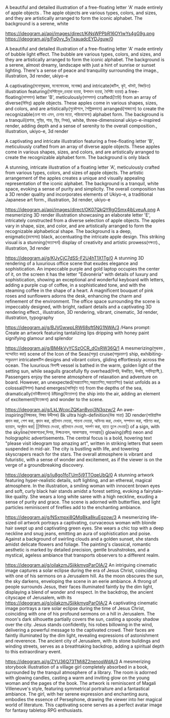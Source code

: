 A beautiful and detailed illustration of a free-floating letter 'A' made entirely of apple objects . The apple objects  are various types, colors, and sizes, and they are artistically arranged to form the iconic alphabet. The background is a serene, white

https://ideogram.ai/api/images/direct/KjNsWPPbR16OYIwYs4gG9g.png
https://ideogram.ai/g/Fq0vy_5yTxauadcEYDJguw/0

A beautiful and detailed illustration of a free-floating letter 'A' made entirely of bubble light effect. The bubble are various types, colors, and sizes, and they are artistically arranged to form the iconic alphabet. The background is a serene, almost dreamy, landscape with just a hint of sunrise or sunset lighting. There's a sense of peace and tranquility surrounding the image., 
illustration, 3d render, ukiyo-e


A captivating(মনোমুগ্ধকর, মনোমোহকর, মনোজ্ঞ) and intricate(জটিল, কূট, খটমট, বিজড়িত) illustration featuring(বৈশিষ্ট্যযুক্ত,চেহারা হত্তয়া, উপাদান হত্তয়া, বৈশিষ্ট্য হত্তয়া) a free-floating(ভাসমান) letter 'B', meticulously(ভাসমান) crafted(তৈরি) from an array of diverse(বিভিন্ন) apple objects. These apples come in various shapes, sizes, and colors, and are artistically(সুকৌশলে, শৈল্পিকভাবে) arranged(সাজানো) to create the recognizable(চেনা যায় এমন, চেনার মতো, পরিচয়যোগ্য) alphabet form. The background is a tranquil(প্রশান্ত, সুস্থির, শান্ত, স্থির, নিথর), white, three-dimensional ukiyo-e-inspired render, adding depth and a sense of serenity to the overall composition., illustration, ukiyo-e, 3d render

A captivating and intricate illustration featuring a free-floating letter 'B', meticulously crafted from an array of diverse apple objects. These apples come in various shapes, sizes, and colors, and are artistically arranged to create the recognizable alphabet form. The background is only black

A stunning, intricate illustration of a floating letter 'A', meticulously crafted from various types, colors, and sizes of apple objects. The artistic arrangement of the apples creates a unique and visually appealing representation of the iconic alphabet. The background is a tranquil, white space, evoking a sense of purity and simplicity. The overall composition has a 3D render quality and incorporates elements of Ukiyo-e, a traditional Japanese art form., illustration, 3d render, ukiyo-e

https://ideogram.ai/api/images/direct/OK07QkQYRgOSmx4jbLveuA.png
A mesmerizing 3D render illustration showcasing an elaborate letter 'E', intricately constructed from a diverse selection of apple objects. The apples vary in shape, size, and color, and are artistically arranged to form the recognizable alphabetical shape. The background is a deep, enigmatic(রহস্যময়) black, accentuating the intricate apple design. This striking visual is a stunning(অত্যাশ্চর্য) display of creativity and artistic prowess(দক্ষতা)., illustration, 3d render

https://ideogram.ai/g/KUyCjC7dSS-F2U4hT1X1Tg/0
A stunning 3D rendering of a luxurious office scene that exudes elegance and sophistication. An impeccable purple and gold laptop occupies the center of it, on the screen it has the letter "Edvonéria" with details of luxury and sophistication, showing an exceptional and wonderful keyboard with letters, adding a purple cup of coffee, in a sophisticated tone, and with the steaming coffee in the shape of a heart. A magnificent bouquet of pink roses and sunflowers adorns the desk, enhancing the charm and refinement of the environment. The office space surrounding the scene is impeccably designed, with bright, radiant details and a captivating 3D rendering effect., illustration, 3D rendering, vibrant, cinematic, 3d render, illustration, typography

https://ideogram.ai/g/BJVGwwpLRW68sft5NG1NWA/3
/Hans prompt: Create an artwork featuring tantalizing lips dripping with honey paint signifying glamour and splendor

https://ideogram.ai/g/BM4kVyYCSzOCR_dOxRW36Q/1
A mesmerizing(মুগ্ধকর , সম্মোহিত করা) scene of the Icon of the Seas(সমুদ্র) cruise(সমুদ্রভ্রমণ) ship, exhibiting-সমুদ্রভ্রমণ intricateজটিল designs and vibrant colors, gliding effortlessly across the ocean. The luxurious বিলাসী vessel is bathed in the warm, golden light of the setting sun, while seagulls gracefully fly overhead(উপরি, ঊর্ধ্বস্থিত, ঊর্ধ্বস্থ, সর্বদিগ্ব্যাপী,). Passengers enjoy the serene atmosphere of relaxation and adventure on board. However, an unexpected(অপ্রত্যাশিত,অপ্রত্যাশিত,অপ্রত্যাশিত) twist unfolds as a colossal(বিশাল) hand emerges(আবির্ভূত হয়) from the depths of the sea, dramatically(নাটকীয়ভাবে) lifting(উত্তোলন) the ship into the air, adding an element of excitement(উত্তেজনা) and wonder to the scene.

https://ideogram.ai/g/LkLWcqcZQKanBvoj3N3qzw/2
An awe-inspiring(বিস্ময়কর, বিস্ময় উদ্দীপক) 8k ultra high-definition(উচ্চ মাত্রা) 3D 
render(পারিশ্রমিক প্রদান করা, পেশ করা, প্রদান করা, প্রতিদান দেত্তয়া, পাত্তনা দেত্তয়া, অভিনয় করা, দেখান, সম্পাদন করা, পরিণত করা, হত্তয়ান, অনুষ্ঠান করা|
||বিনিময়ে দেওয়া, প্রতিদানে দেওয়া, সমর্পণ করা, হাতে তুলে দেওয়া|) of a sign, with the skyline(আকাশরেখা,দিগন্ত, দিক্চক্রবাল, আকাশপ্রান্ত, গগনপ্রান্ত|) glowing(প্রদীপ্ত) neon and holographic advertisements. The central focus is a bold, hovering text "please visit ideogram top amazing art", written in striking letters that seem suspended in mid-air. The city is bustling with life, and towering skyscrapers reach for the stars. The overall atmosphere is vibrant and futuristic, with a sense of wonder and excitement, as if the viewer is on the verge of a groundbreaking discovery.

https://ideogram.ai/g/iu8go1foTUm5j9TTOqeUbQ/0
A stunning artwork featuring hyper-realistic details, soft lighting, and an ethereal, magical atmosphere. In the illustration, a smiling woman with innocent brown eyes and soft, curly black hair stands amidst a forest setting, evoking a fairytale-like quality. She wears a long white saree with a high neckline, exuding a sense of purity and grace. The scene is adorned with butterflies, and light particles reminiscent of fireflies add to the enchanting ambiance.

https://ideogram.ai/g/NSxmpxi8QMqBka8kuEgzow/3
A mesmerizing life-sized oil artwork portrays a captivating, curvaceous woman with blonde hair swept up and captivating green eyes. She wears a chic top with a deep neckline and snug jeans, emitting an aura of sophistication and poise. Against a background of swirling clouds and a golden sunset, she stands amidst delicate flowers and foliage. The painting's classical, romantic aesthetic is marked by detailed precision, gentle brushstrokes, and a mystical, ageless ambiance that transports observers to a different realm.

https://ideogram.ai/g/oilakzmJSjikkmyqParOIA/2
An intriguing cinematic image captures a solar eclipse during the era of Jesus Christ, coinciding with one of his sermons on a Jerusalem hill. As the moon obscures the sun, the sky darkens, enveloping the scene in an eerie ambiance. A throng of people surrounds Jesus, their faces illuminated faintly by the dim light, displaying a blend of wonder and respect. In the backdrop, the ancient cityscape of Jerusalem, with its
https://ideogram.ai/g/oilakzmJSjikkmyqParOIA/2
A captivating cinematic image portrays a rare solar eclipse during the time of Jesus Christ, coinciding with one of his profound sermons on a hill in Jerusalem. The moon's dark silhouette partially covers the sun, casting a spooky shadow over the city. Jesus stands confidently, his robes billowing in the wind, delivering a powerful message to the captivated crowd. Their faces are faintly illuminated by the dim light, revealing expressions of astonishment and reverence. The ancient city of Jerusalem, with its stone buildings and winding streets, serves as a breathtaking backdrop, adding a spiritual depth to this extraordinary event.

https://ideogram.ai/g/ZYU36Q73TMi8Z2nenoqWdA/3
A mesmerizing storybook illustration of a village girl completely absorbed in a book, surrounded by the tranquil atmosphere of a library. The room is adorned with glowing candles, casting a warm and inviting glow on the young woman and the pages of the book. The artwork is reminiscent of Magali Villeneuve's style, featuring symmetrical portraiture and a fantastical ambiance. The girl, with her serene expression and enchanting aura, embodies the essence of Persephone, drawing the viewer into her magical world of literature. This captivating scene serves as a perfect avatar image for fantasy tabletop RPG enthusiasts.